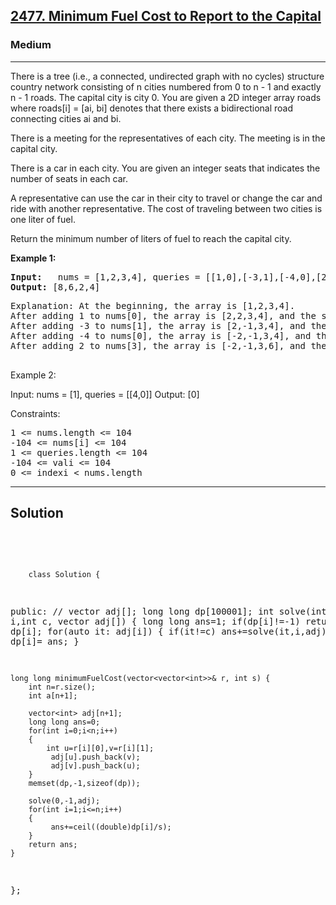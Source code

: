 
<h2><a href="https://leetcode.com/problems/minimum-fuel-cost-to-report-to-the-capital/description/">2477. Minimum Fuel Cost to Report to the Capital</a></h2>
<h3>Medium</h3>
<hr>
<div><p>
There is a tree (i.e., a connected, undirected graph with no cycles) structure country network consisting of n cities numbered from 0 to n - 1 and exactly n - 1 roads. The capital city is city 0. You are given a 2D integer array roads where roads[i] = [ai, bi] denotes that there exists a bidirectional road connecting cities ai and bi.

There is a meeting for the representatives of each city. The meeting is in the capital city.

There is a car in each city. You are given an integer seats that indicates the number of seats in each car.

A representative can use the car in their city to travel or change the car and ride with another representative. The cost of traveling between two cities is one liter of fuel.

Return the minimum number of liters of fuel to reach the capital city.
</p>


<p><strong>Example 1:</strong></p>
<pre><strong>Input:</strong>   nums = [1,2,3,4], queries = [[1,0],[-3,1],[-4,0],[2,3]]
<strong>Output:</strong> [8,6,2,4]
</pre>
<pre>
Explanation: At the beginning, the array is [1,2,3,4].
After adding 1 to nums[0], the array is [2,2,3,4], and the sum of even values is 2 + 2 + 4 = 8.
After adding -3 to nums[1], the array is [2,-1,3,4], and the sum of even values is 2 + 4 = 6.
After adding -4 to nums[0], the array is [-2,-1,3,4], and the sum of even values is -2 + 4 = 2.
After adding 2 to nums[3], the array is [-2,-1,3,6], and the sum of even values is -2 + 6 = 4.
  </pre>
  
Example 2:

Input: nums = [1], queries = [[4,0]]
Output: [0]
 

Constraints:
<pre>
1 <= nums.length <= 104
-104 <= nums[i] <= 104
1 <= queries.length <= 104
-104 <= vali <= 104
0 <= indexi < nums.length
</pre>
<hr>
 <h2><strong><b>Solution</b></strong></h2>
 <br>
 <pre>
 
        class Solution {
public:
    // vector<int> adj[];
    long long dp[100001];
    int solve(int i,int c, vector<int> adj[])
    {
        long long ans=1;
        if(dp[i]!=-1) return dp[i];
        for(auto it: adj[i])
        {
             if(it!=c) ans+=solve(it,i,adj);
        }
        return dp[i]= ans;
    }
    

    long long minimumFuelCost(vector<vector<int>>& r, int s) {
        int n=r.size();
        int a[n+1];
        
        vector<int> adj[n+1];
        long long ans=0;
        for(int i=0;i<n;i++)
        {
            int u=r[i][0],v=r[i][1];
             adj[u].push_back(v);
             adj[v].push_back(u);
        }
        memset(dp,-1,sizeof(dp));
        
        solve(0,-1,adj);
        for(int i=1;i<=n;i++)
        {
             ans+=ceil((double)dp[i]/s);
        }
        return ans;
    }
};
          
 </pre>

